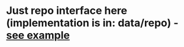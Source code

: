 # Just repo interface here (implementation is in: data/repo) - [see example](https://github.com/philipplackner/StockMarketApp/blob/final/app/src/main/java/com/plcoding/stockmarketapp/domain/repository/StockRepository.kt)
